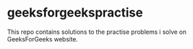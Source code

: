 # geeksforgeekspractise

This repo contains solutions to the practise problems i solve on GeeksForGeeks website.
